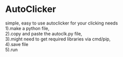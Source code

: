 # AutoClicker
simple, easy to use autoclicker for your clicking needs   
1).make a python file,   
2).copy and paste the autoclk.py file,   
3).might need to get required libraries via cmd/pip,  
4).save file   
5).run  
